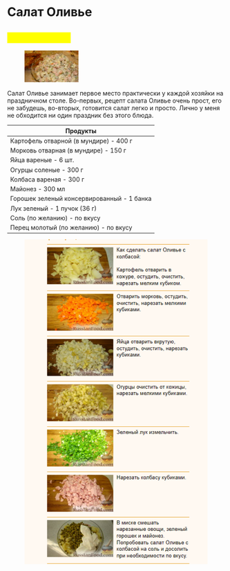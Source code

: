 # Салат Оливье

## <mark style="color:yellow;">Салат Оливье</mark>

<figure><img src="../../../.gitbook/assets/Снимок экрана 2024-05-16 181906.png" alt=""><figcaption></figcaption></figure>

Салат Оливье занимает первое место практически у каждой хозяйки на праздничном столе. Во-первых, рецепт салата Оливье очень прост, его не забудешь, во-вторых, готовится салат легко и просто. Лично у меня не обходится ни один праздник без этого блюда.

| Продукты                                   |
| ------------------------------------------ |
| Картофель отварной (в мундире) - 400 г     |
| Морковь отварная (в мундире) - 150 г       |
| Яйца вареные - 6 шт.                       |
| Огурцы соленые - 300 г                     |
| Колбаса вареная - 300 г                    |
| Майонез - 300 мл                           |
| Горошек зеленый консервированный - 1 банка |
| Лук зеленый - 1 пучок (36 г)               |
| Соль (по желанию) - по вкусу               |
| Перец молотый (по желанию) - по вкусу      |

<figure><img src="../../../.gitbook/assets/Снимок экрана 2024-05-16 182001.png" alt=""><figcaption></figcaption></figure>
